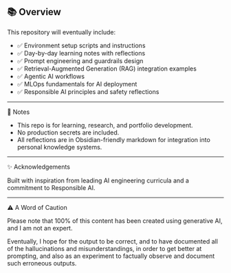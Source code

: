 ## 📚 Overview

This repository will eventually include:

- ✅ Environment setup scripts and instructions
- ✅ Day-by-day learning notes with reflections
- ✅ Prompt engineering and guardrails design
- ✅ Retrieval-Augmented Generation (RAG) integration examples
- ✅ Agentic AI workflows
- ✅ MLOps fundamentals for AI deployment
- ✅ Responsible AI principles and safety reflections

---

👾 Notes
- This repo is for learning, research, and portfolio development.
- No production secrets are included.
- All reflections are in Obsidian-friendly markdown for integration into personal knowledge systems.

---

✨ Acknowledgements

Built with inspiration from leading AI engineering curricula and a commitment to Responsible AI.

---

⚠️ A Word of Caution

Please note that 100% of this content has been created using generative AI, and I am not an expert.

Eventually, I hope for the output to be correct, and to have documented all of the hallucinations and misunderstandings, in order to get better at prompting, and also as an experiment to factually observe and document such erroneous outputs.
